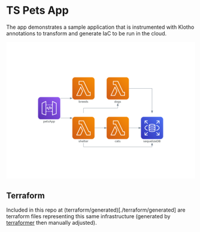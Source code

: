 # TS Pets App
The app demonstrates a sample application that is instrumented with Klotho annotations to transform and generate IaC to be run in the cloud.

![topology diagram with an API Gateway, 4 Lambdas, and an RDS database](./topology.png)

## Terraform
Included in this repo at (terraform/generated)[./terraform/generated] are terraform files representing this same infrastructure (generated by [terraformer](https://github.com/GoogleCloudPlatform/terraformer) then manually adjusted).
